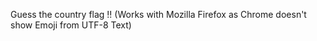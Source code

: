 Guess the country flag !!
(Works with Mozilla Firefox as Chrome doesn't show Emoji from UTF-8 Text)
